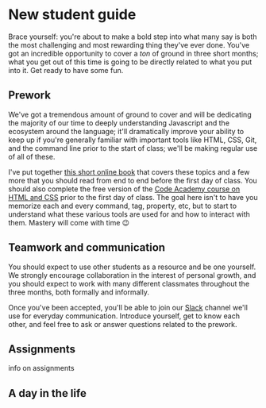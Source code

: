 # New student guide

Brace yourself: you're about to make a bold step into what many say is both the most challenging and most rewarding thing they've 
ever done. You've got an incredible opportunity to cover a *ton* of ground in three short months; what you get out of this time is 
going to be directly related to what you put into it. Get ready to have some fun.

## Prework

We've got a tremendous amount of ground to cover and will be dedicating the majority of our time to deeply understanding Javascript 
and the ecosystem around the language; it'll dramatically improve your ability to keep up if you're generally familiar with important 
tools like HTML, CSS, Git, and the command line prior to the start of class; we'll be making regular use of all of these.

I've put together [this short online book](https://tiy-charlotte.gitbooks.io/frontend/content/) that covers these topics and a few 
more that you should read from end to end before the first day of class. You should also complete the free version of the 
[Code Academy course on HTML and CSS](https://www.codecademy.com/learn/web) prior to the first day of class. The goal here isn't to 
have you memorize each and every command, tag, property, etc, but to start to understand what these various tools are used for and how 
to interact with them. Mastery will come with time :wink:

## Teamwork and communication

You should expect to use other students as a resource and be one yourself. We strongly encourage collaboration in the interest of 
personal growth, and you should expect to work with many different classmates throughout the three months, both formally and informally.

Once you've been accepted, you'll be able to join our [Slack](https://slack.com/) channel we'll use for everyday communication. Introduce 
yourself, get to know each other, and feel free to ask or answer questions related to the prework.

## Assignments

info on assignments

## A day in the life